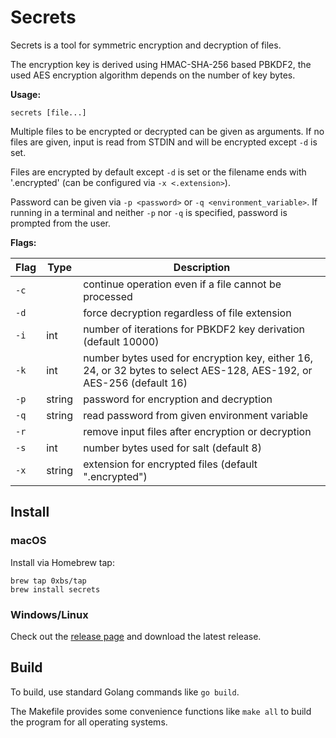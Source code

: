 # Secrets

Secrets is a tool for symmetric encryption and decryption of files.

The encryption key is derived using HMAC-SHA-256 based PBKDF2, the used AES encryption algorithm depends on the number 
of key bytes.

**Usage:**
```shell
secrets [file...]
```

Multiple files to be encrypted or decrypted can be given as arguments.
If no files are given, input is read from STDIN and will be encrypted
except `-d` is set.

Files are encrypted by default except `-d` is set or the filename ends
with '.encrypted' (can be configured via `-x <.extension>`).

Password can be given via `-p <password>` or `-q <environment_variable>`.
If running in a terminal and neither `-p` nor `-q` is specified, password
is prompted from the user.

**Flags:**

| Flag | Type   | Description                                                                                                          |
|------|--------|----------------------------------------------------------------------------------------------------------------------|
| `-c` |        | continue operation even if a file cannot be processed                                                                |
| `-d` |        | force decryption regardless of file extension                                                                        |
| `-i` | int    | number of iterations for PBKDF2 key derivation (default 10000)                                                       |
| `-k` | int    | number bytes used for encryption key, either 16, 24, or 32 bytes to select AES-128, AES-192, or AES-256 (default 16) |
| `-p` | string | password for encryption and decryption                                                                               |
| `-q` | string | read password from given environment variable                                                                        |
| `-r` |        | remove input files after encryption or decryption                                                                    |
| `-s` | int    | number bytes used for salt (default 8)                                                                               |
| `-x` | string | extension for encrypted files (default ".encrypted")                                                                 |

## Install

### macOS
Install via Homebrew tap:
```shell
brew tap 0xbs/tap
brew install secrets
```

### Windows/Linux
Check out the [release page](https://github.com/0xbs/secrets/releases) and download the latest release.

## Build

To build, use standard Golang commands like `go build`.

The Makefile provides some convenience functions like `make all` to build the program for all operating systems. 
